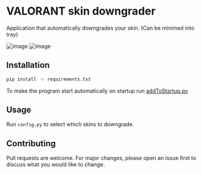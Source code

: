 # VALORANT skin downgrader

Application that automatically downgrades your skin.
(Can be minimed into tray)

![image](https://user-images.githubusercontent.com/74879467/136657291-bf49ee8a-2faa-476a-a57d-6ff712dd5975.png)
![image](https://user-images.githubusercontent.com/74879467/136657295-224cdf20-ce1f-49c4-bc23-06cdd831f22b.png)


## Installation

```bash
pip install -r requirements.txt
```

To make the program start automatically on startup run [addToStartup.py](/addToStartup.py)

## Usage
Run `config.py` to select which skins to downgrade.


## Contributing
Pull requests are welcome. For major changes, please open an issue first to discuss what you would like to change.
